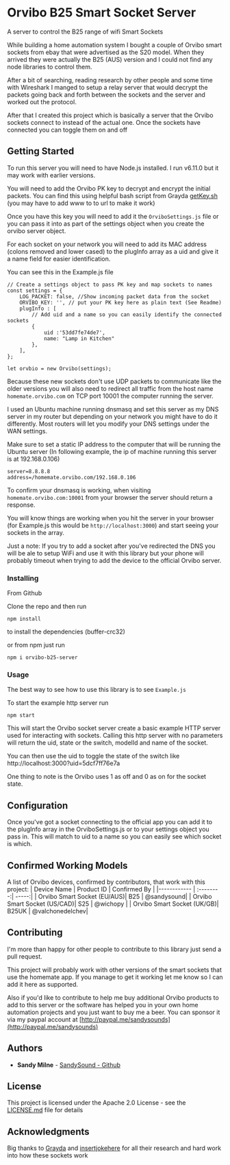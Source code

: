 # Orvibo B25 Smart Socket Server

A server to control the B25 range of wifi Smart Sockets

While building a home automation system I bought a couple of Orvibo smart sockets from ebay that were advertised as the S20 model.
When they arrived they were actually the B25 (AUS) version and I could not find any node libraries to control them.

After a bit of searching, reading research by other people and some time with Wireshark I manged to setup
a relay server that would decrypt the packets going back and forth between the sockets and the server and worked out the protocol.

After that I created this project which is basically a server that the Orvibo sockets connect to instead of the actual one.
Once the sockets have connected you can toggle them on and off 

## Getting Started

To run this server you will need to have Node.js installed. I run v6.11.0 but it may work with earlier versions.

You will need to add the Orvibo PK key to decrypt and encrypt the initial packets.
You can find this using helpful bash script from Grayda [getKey.sh](https://gist.github.com/Grayda/eb48093bcfb96bfeec9c58ea301f2668) (you may have to add www to to url to make it work)

Once you have this key you will need to add it the ``OrviboSettings.js`` file or you can pass it into as part of the settings object when you create the orvibo server object.

For each socket on your network you will need to add its MAC address (colons removed and lower cased) to the plugInfo array as a uid and give it a name field for easier identification.

You can see this in the Example.js file
```
// Create a settings object to pass PK key and map sockets to names
const settings = {
    LOG_PACKET: false, //Show incoming packet data from the socket
    ORVIBO_KEY: '', // put your PK key here as plain text (See Readme)
    plugInfo : [
        // Add uid and a name so you can easily identify the connected sockets
        {
            uid :'53dd7fe74de7',
            name: "Lamp in Kitchen"
        },
    ],
};

let orvbio = new Orvibo(settings);
```

Because these new sockets don't use UDP packets to communicate like the older versions you will also need to redirect all traffic from the host name ``homemate.orvibo.com``
on TCP port 10001 the computer running the server.

I used an Ubuntu machine running dnsmasq and set this server as my DNS server in my router but depending on your network you might have to do it differently. Most routers will let you modify your DNS settings under the WAN settings.

Make sure to set a static IP address to the computer that will be running the Ubuntu server (In following example, the ip of machine running this server is at 192.168.0.106)

```
server=8.8.8.8
address=/homemate.orvibo.com/192.168.0.106
``` 

To confirm your dnsmasq is working, when visiting ``homemate.orvibo.com:10001`` from your browser the server should return a response.

You will know things are working when you hit the server in your browser (for Example.js this would be ``http://localhost:3000``) and start seeing your sockets in the array.

Just a note: If you try to add a socket after you've redirected the DNS you will be ale to setup WiFi and use it with this library but your phone will probably timeout when trying to add the device
to the official Orvibo server.

### Installing

From Github

Clone the repo and then run
```
npm install 
```
to install the dependencies (buffer-crc32)

or from npm just run

```
npm i orvibo-b25-server
```


### Usage  

The best way to see how to use this library is to see ``Example.js`` 

To start the example http server run

```
npm start 
```
This will start the Orvibo socket server create a basic example HTTP server used for interacting with sockets.
Calling this http server with no parameters will return the uid, state or the switch, modelId and name of the socket.

You can then use the uid to toggle the state of the switch like http://localhost:3000?uid=5dcf7ff76e7a

One thing to note is the Orvibo uses 1 as off and 0 as on for the socket state.

## Configuration

Once you've got a socket connecting to the official app you can add it to the plugInfo array in the OrviboSettings.js or to your settings object you pass in.
This will match to uid to a name so you can easily see which socket is which. 

## Confirmed Working Models

A list of Orvibo devices, confirmed by contributors, that work with this project:
| Device Name | Product ID | Confirmed By |
|------------ | :--------:| -----:|
| Orvibo Smart Socket (EU/AUS)| B25 | @sandysound|
| Orvibo Smart Socket (US/CAD)| S25 | @wichopy |
| Orvibo Smart Socket (UK/GB)| B25UK | @valchonedelchev|

## Contributing

I'm more than happy for other people to contribute to this library just send a pull request.

This project will probably work with other versions of the smart sockets that use the homemate app.
If you manage to get it working let me know so I can add it here as supported.

Also if you'd like to contribute to help me buy additional Orvibo products to add to this server or the software has helped you in your own home automation projects and you just want to buy me a beer. You can sponsor it via my paypal account at
[http://paypal.me/sandysounds](http://paypal.me/sandysounds)

## Authors

* **Sandy Milne** -  [SandySound - Github](https://github.com/sandysound)

## License

This project is licensed under the Apache 2.0 License - see the [LICENSE.md](LICENSE.md) file for details

## Acknowledgments

Big thanks to [Grayda](https://github.com/Grayda/) and [insertjokehere](https://github.com/insertjokehere) for all their research and hard work into how these sockets work 
